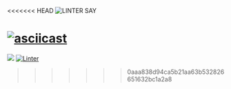 
<<<<<<< HEAD
![LINTER SAY](https://github.com/actions/frontend-project-lvl1/workflows/Linter_starter/badge.svg)

[![asciicast](https://asciinema.org/a/quaZlSSJJBI4nXLLwfMmgPm4W.svg)](https://asciinema.org/a/quaZlSSJJBI4nXLLwfMmgPm4W)
=======
<a href="https://codeclimate.com/github/codeclimate/codeclimate/maintainability"><img src="https://api.codeclimate.com/v1/badges/a99a88d28ad37a79dbf6/maintainability" /></a>
[![Linter](https://github.com/psyhochu/frontend-project-lvl1/workflows/Linter_starter/badge.svg)](https://github.com/psyhochu/frontend-project-lvl1/actions)
>>>>>>> 0aaa838d94ca5b21aa63b532826651632bc1a2a8
